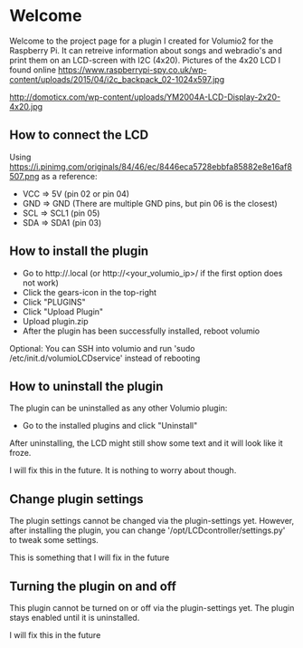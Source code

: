 # Welcome

Welcome to the project page for a plugin I created for Volumio2 for the Raspberry Pi.
It can retreive information about songs and webradio's and print them on an LCD-screen with I2C (4x20).
Pictures of the 4x20 LCD I found online
https://www.raspberrypi-spy.co.uk/wp-content/uploads/2015/04/i2c_backpack_02-1024x597.jpg

http://domoticx.com/wp-content/uploads/YM2004A-LCD-Display-2x20-4x20.jpg

## How to connect the LCD

Using https://i.pinimg.com/originals/84/46/ec/8446eca5728ebbfa85882e8e16af8507.png as a reference:
  - VCC => 5V    (pin 02 or pin 04)
  - GND => GND   (There are multiple GND pins, but pin 06 is the closest)
  - SCL => SCL1  (pin 05)
  - SDA => SDA1  (pin 03)

## How to install the plugin
- Go to http://<yourvolumioname>.local (or http://<your_volumio_ip>/ if the first option does not work)
- Click the gears-icon in the top-right
- Click "PLUGINS"
- Click "Upload Plugin"
- Upload plugin.zip
- After the plugin has been successfully installed, reboot volumio

Optional: You can SSH into volumio and run 'sudo /etc/init.d/volumioLCDservice' instead of rebooting

## How to uninstall the plugin
The plugin can be uninstalled as any other Volumio plugin:
- Go to the installed plugins and click "Uninstall"

After uninstalling, the LCD might still show some text and it will look like it froze. 

I will fix this in the future. It is nothing to worry about though.

## Change plugin settings

The plugin settings cannot be changed via the plugin-settings yet.
However, after installing the plugin, you can change '/opt/LCDcontroller/settings.py' to tweak some settings.

This is something that I will fix in the future

## Turning the plugin on and off

This plugin cannot be turned on or off via the plugin-settings yet. The plugin stays enabled until it is uninstalled.

I will fix this in the future
